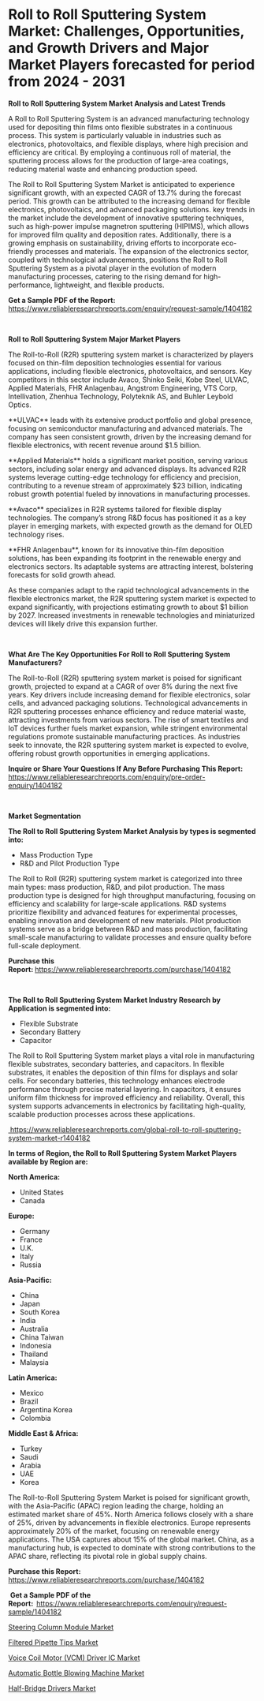 <p><h1>Roll to Roll Sputtering System Market: Challenges, Opportunities, and Growth Drivers and Major Market Players forecasted for period from 2024 - 2031</h1></p><p><strong>Roll to Roll Sputtering System Market Analysis and Latest Trends</strong></p>
<p><p>A Roll to Roll Sputtering System is an advanced manufacturing technology used for depositing thin films onto flexible substrates in a continuous process. This system is particularly valuable in industries such as electronics, photovoltaics, and flexible displays, where high precision and efficiency are critical. By employing a continuous roll of material, the sputtering process allows for the production of large-area coatings, reducing material waste and enhancing production speed.</p><p>The Roll to Roll Sputtering System Market is anticipated to experience significant growth, with an expected CAGR of 13.7% during the forecast period. This growth can be attributed to the increasing demand for flexible electronics, photovoltaics, and advanced packaging solutions. key trends in the market include the development of innovative sputtering techniques, such as high-power impulse magnetron sputtering (HIPIMS), which allows for improved film quality and deposition rates. Additionally, there is a growing emphasis on sustainability, driving efforts to incorporate eco-friendly processes and materials. The expansion of the electronics sector, coupled with technological advancements, positions the Roll to Roll Sputtering System as a pivotal player in the evolution of modern manufacturing processes, catering to the rising demand for high-performance, lightweight, and flexible products.</p></p>
<p><strong>Get a Sample PDF of the Report:&nbsp;</strong> <a href="https://www.reliableresearchreports.com/enquiry/request-sample/1404182?utm_campaign=34&utm_medium=2&utm_source=Github&utm_content=ia&utm_term=23102024&utm_id=roll-to-roll-sputtering-system">https://www.reliableresearchreports.com/enquiry/request-sample/1404182</a></p>
<p>&nbsp;</p>
<p><strong>Roll to Roll Sputtering System Major Market Players</strong></p>
<p><p>The Roll-to-Roll (R2R) sputtering system market is characterized by players focused on thin-film deposition technologies essential for various applications, including flexible electronics, photovoltaics, and sensors. Key competitors in this sector include Avaco, Shinko Seiki, Kobe Steel, ULVAC, Applied Materials, FHR Anlagenbau, Angstrom Engineering, VTS Corp, Intellivation, Zhenhua Technology, Polyteknik AS, and Buhler Leybold Optics.</p><p>**ULVAC** leads with its extensive product portfolio and global presence, focusing on semiconductor manufacturing and advanced materials. The company has seen consistent growth, driven by the increasing demand for flexible electronics, with recent revenue around $1.5 billion.</p><p>**Applied Materials** holds a significant market position, serving various sectors, including solar energy and advanced displays. Its advanced R2R systems leverage cutting-edge technology for efficiency and precision, contributing to a revenue stream of approximately $23 billion, indicating robust growth potential fueled by innovations in manufacturing processes.</p><p>**Avaco** specializes in R2R systems tailored for flexible display technologies. The company’s strong R&D focus has positioned it as a key player in emerging markets, with expected growth as the demand for OLED technology rises.</p><p>**FHR Anlagenbau**, known for its innovative thin-film deposition solutions, has been expanding its footprint in the renewable energy and electronics sectors. Its adaptable systems are attracting interest, bolstering forecasts for solid growth ahead.</p><p>As these companies adapt to the rapid technological advancements in the flexible electronics market, the R2R sputtering system market is expected to expand significantly, with projections estimating growth to about $1 billion by 2027. Increased investments in renewable technologies and miniaturized devices will likely drive this expansion further.</p></p>
<p>&nbsp;</p>
<p><strong>What Are The Key Opportunities For Roll to Roll Sputtering System Manufacturers?</strong></p>
<p><p>The Roll-to-Roll (R2R) sputtering system market is poised for significant growth, projected to expand at a CAGR of over 8% during the next five years. Key drivers include increasing demand for flexible electronics, solar cells, and advanced packaging solutions. Technological advancements in R2R sputtering processes enhance efficiency and reduce material waste, attracting investments from various sectors. The rise of smart textiles and IoT devices further fuels market expansion, while stringent environmental regulations promote sustainable manufacturing practices. As industries seek to innovate, the R2R sputtering system market is expected to evolve, offering robust growth opportunities in emerging applications.</p></p>
<p><strong>Inquire or Share Your Questions If Any Before Purchasing This Report:</strong> <a href="https://www.reliableresearchreports.com/enquiry/pre-order-enquiry/1404182?utm_campaign=34&utm_medium=2&utm_source=Github&utm_content=ia&utm_term=23102024&utm_id=roll-to-roll-sputtering-system">https://www.reliableresearchreports.com/enquiry/pre-order-enquiry/1404182</a></p>
<p>&nbsp;</p>
<p><strong>Market Segmentation</strong></p>
<p><strong>The Roll to Roll Sputtering System Market Analysis by types is segmented into:</strong></p>
<p><ul><li>Mass Production Type</li><li>R&D and Pilot Production Type</li></ul></p>
<p><p>The Roll to Roll (R2R) sputtering system market is categorized into three main types: mass production, R&D, and pilot production. The mass production type is designed for high throughput manufacturing, focusing on efficiency and scalability for large-scale applications. R&D systems prioritize flexibility and advanced features for experimental processes, enabling innovation and development of new materials. Pilot production systems serve as a bridge between R&D and mass production, facilitating small-scale manufacturing to validate processes and ensure quality before full-scale deployment.</p></p>
<p><strong>Purchase this Report:&nbsp;</strong><a href="https://www.reliableresearchreports.com/purchase/1404182?utm_campaign=34&utm_medium=2&utm_source=Github&utm_content=ia&utm_term=23102024&utm_id=roll-to-roll-sputtering-system">https://www.reliableresearchreports.com/purchase/1404182</a></p>
<p>&nbsp;</p>
<p><strong>The Roll to Roll Sputtering System Market Industry Research by Application is segmented into:</strong></p>
<p><ul><li>Flexible Substrate</li><li>Secondary Battery</li><li>Capacitor</li></ul></p>
<p><p>The Roll to Roll Sputtering System market plays a vital role in manufacturing flexible substrates, secondary batteries, and capacitors. In flexible substrates, it enables the deposition of thin films for displays and solar cells. For secondary batteries, this technology enhances electrode performance through precise material layering. In capacitors, it ensures uniform film thickness for improved efficiency and reliability. Overall, this system supports advancements in electronics by facilitating high-quality, scalable production processes across these applications.</p></p>
<p><a href="https://www.reliableresearchreports.com/global-roll-to-roll-sputtering-system-market-r1404182?utm_campaign=34&utm_medium=2&utm_source=Github&utm_content=ia&utm_term=23102024&utm_id=roll-to-roll-sputtering-system">&nbsp;https://www.reliableresearchreports.com/global-roll-to-roll-sputtering-system-market-r1404182</a></p>
<p><strong>In terms of Region, the Roll to Roll Sputtering System Market Players available by Region are:</strong></p>
<p>
    <p> <strong> North America: </strong>
        <ul>
            <li>United States</li>
            <li>Canada</li>
        </ul>
        </p> 
    <p> <strong> Europe: </strong>
        <ul>
            <li>Germany</li>
            <li>France</li>
            <li>U.K.</li>
            <li>Italy</li>
            <li>Russia</li>
        </ul>
        </p> 
    <p> <strong> Asia-Pacific: </strong>
        <ul>
            <li>China</li>
            <li>Japan</li>
            <li>South Korea</li>
            <li>India</li>
            <li>Australia</li>
            <li>China Taiwan</li>
            <li>Indonesia</li>
            <li>Thailand</li>
            <li>Malaysia</li>
        </ul>
        </p> 
    <p> <strong> Latin America: </strong>
        <ul>
            <li>Mexico</li>
            <li>Brazil</li>
            <li>Argentina Korea</li>
            <li>Colombia</li>
        </ul>
        </p> 
    <p> <strong> Middle East & Africa: </strong>
        <ul>
            <li>Turkey</li>
            <li>Saudi</li>
            <li>Arabia</li>
            <li>UAE</li>
            <li>Korea</li>
        </ul>
    </p>
    </p>
<p><p>The Roll-to-Roll Sputtering System Market is poised for significant growth, with the Asia-Pacific (APAC) region leading the charge, holding an estimated market share of 45%. North America follows closely with a share of 25%, driven by advancements in flexible electronics. Europe represents approximately 20% of the market, focusing on renewable energy applications. The USA captures about 15% of the global market. China, as a manufacturing hub, is expected to dominate with strong contributions to the APAC share, reflecting its pivotal role in global supply chains.</p></p>
<p><strong>Purchase this Report: </strong><a href="https://www.reliableresearchreports.com/purchase/1404182?utm_campaign=34&utm_medium=2&utm_source=Github&utm_content=ia&utm_term=23102024&utm_id=roll-to-roll-sputtering-system">https://www.reliableresearchreports.com/purchase/1404182</a></p>
<p>&nbsp;<strong>Get a Sample PDF of the Report:&nbsp;&nbsp;</strong><a href="https://www.reliableresearchreports.com/enquiry/request-sample/1404182?utm_campaign=34&utm_medium=2&utm_source=Github&utm_content=ia&utm_term=23102024&utm_id=roll-to-roll-sputtering-system">https://www.reliableresearchreports.com/enquiry/request-sample/1404182</a></p>
<p><strong></strong></p>
<p><p><a href="https://www.linkedin.com/pulse/steering-column-module-market-outlook-share-analysis-eamaf?utm_campaign=34&utm_medium=2&utm_source=Github&utm_content=ia&utm_term=23102024&utm_id=roll-to-roll-sputtering-system">Steering Column Module Market</a></p><p><a href="https://www.linkedin.com/pulse/filtered-pipette-tips-market-outlook-share-analysis-qqr8c?utm_campaign=34&utm_medium=2&utm_source=Github&utm_content=ia&utm_term=23102024&utm_id=roll-to-roll-sputtering-system">Filtered Pipette Tips Market</a></p><p><a href="https://github.com/AlisaRowe24/Market-Research-Report-List-1/blob/main/voice-coil-motor-vcm-driver-ic-market.md?utm_campaign=34&utm_medium=2&utm_source=Github&utm_content=ia&utm_term=23102024&utm_id=roll-to-roll-sputtering-system">Voice Coil Motor (VCM) Driver IC Market</a></p><p><a href="https://issuu.com/reportprime-2/docs/automatic-bottle-blowing-machine-ma_031930d44e07aa?utm_campaign=34&utm_medium=2&utm_source=Github&utm_content=ia&utm_term=23102024&utm_id=roll-to-roll-sputtering-system">Automatic Bottle Blowing Machine Market</a></p><p><a href="https://github.com/kaufmannDavid16/Market-Research-Report-List-1/blob/main/half-bridge-drivers-market.md?utm_campaign=34&utm_medium=2&utm_source=Github&utm_content=ia&utm_term=23102024&utm_id=roll-to-roll-sputtering-system">Half-Bridge Drivers Market</a></p></p>